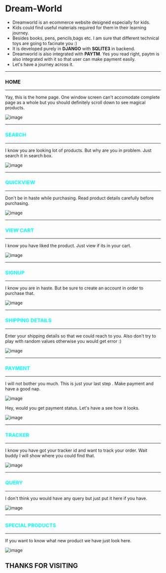 # Dream-World

- Dreamworld is an ecommerce website designed especially for kids.
- Kids could find useful materials required for them in their learning journey.
- Besides books, pens, pencils,bags etc. I am sure that different technical toys are going to facinate you :) 
- It is developed purely in **DJANGO** with **SQLITE3** in backend.
- Dreamworld is also integrated with **PAYTM**. Yes you read right, paytm is also integrated with it so that user can make payment easily.
- Let's have a journey across it.
***
###  HOME
***
Yay, this is the home page. One window screen can't accomodate complete page as a whole but you should definitely scroll down to see magical products.

![image](https://user-images.githubusercontent.com/85209817/146186043-889af621-9dee-41d9-85cc-a317556e6b41.png)

***
### <font color='cyan'>SEARCH</font>
***
I know you are looking lot of products. But why are you in problem. Just search it in search box.

![image](https://user-images.githubusercontent.com/85209817/146189962-411b54b3-ade0-47cb-b4dc-7f06718af45a.png)


***
### <font color='cyan'>QUICKVIEW</font>
***
Don't be in haste while purchasing. Read product details carefully before purchasing.

![image](https://user-images.githubusercontent.com/85209817/146186661-2dd0b5b4-a36e-4835-b7c1-dc49969ffe6f.png)

***
### <font color='cyan'>VIEW CART</font>
***
I know you have liked the product. Just view if its in your cart.

![image](https://user-images.githubusercontent.com/85209817/146187200-f0a394e4-f73e-4a68-933d-2c530ace31d3.png)

***
### <font color='cyan'>SIGNUP</font>
***
I know you are in haste. But be sure to create an account in order to purchase that.

![image](https://user-images.githubusercontent.com/85209817/146188063-a6c21348-6314-4c93-aeb3-1ae131c7ea00.png)

***
### <font color='cyan'>SHIPPING DETAILS</font>
***
Enter your shipping details so that we could reach to you. Also don't try to play with random values otherwise you would get error :)

![image](https://user-images.githubusercontent.com/85209817/146188489-965c4bb9-8d09-460a-9dae-987d1d204f0a.png)

***
### <font color='cyan'>PAYMENT</font>
***
I will not bother you much. This is just your last step . Make payment and have a good nap. 

![image](https://user-images.githubusercontent.com/85209817/146189064-c41b4970-37b6-4916-859c-7951533b837d.png)

Hey, would you get payment status. Let's have a see how it looks.

![image](https://user-images.githubusercontent.com/85209817/146189214-e0267d21-327e-410c-aad2-2eb28b676fec.png)

***
### <font color='cyan'>TRACKER</font>
***
I know you have got your tracker id and want to track your order. Wait buddy I will show where you could find that. 

![image](https://user-images.githubusercontent.com/85209817/146189576-5c0ee9af-0f04-44c0-aca2-2eef3181912a.png)

***
### <font color='cyan'>QUERY</font>
***
I don't think you would have any query but just put it here if you have.

![image](https://user-images.githubusercontent.com/85209817/146190220-373adba4-59aa-44aa-af88-e3bd9c7bff33.png)

***
### <font color='cyan'>SPECIAL PRODUCTS</font>
***
If you want to know what new product we have just look here.

![image](https://user-images.githubusercontent.com/85209817/146190457-678215ea-668a-4b9e-8eb8-f67c698b89f2.png)

## THANKS FOR VISITING

